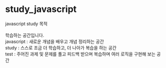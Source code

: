 # study_javascript
javascript study 목적
<br><br>
학습하는 공간입니다. <br>
javascript : 새로운 개념을 배우고 개념 정리하는 공간 <br>
study : 스스로 조금 더 학습하고, 더 나아가 복습을 하는 공간 <br>
test : 주어진 과제 및 문제를 풀고 피드백 받으며 복습하며 여러 로직을 구현해 보는 공간
